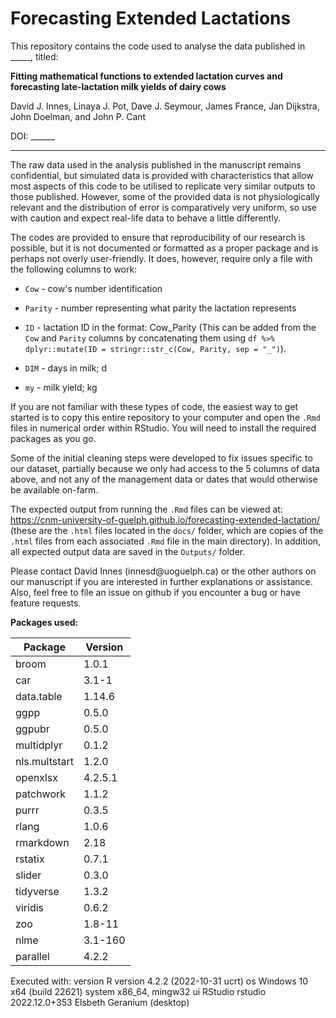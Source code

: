 # Forecasting Extended Lactations

<!-- badges: start -->

<!-- badges: end -->

This repository contains the code used to analyse the data published in \_\_\_\_\_, titled:

**Fitting mathematical functions to extended lactation curves and forecasting late-lactation milk yields of dairy cows**

David J. Innes, Linaya J. Pot, Dave J. Seymour, James France, Jan Dijkstra, John Doelman, and John P. Cant

DOI: \_\_\_\_\_\_

------------------------------------------------------------------------

The raw data used in the analysis published in the manuscript remains confidential, but simulated data is provided with characteristics that allow most aspects of this code to be utilised to replicate very similar outputs to those published. However, some of the provided data is not physiologically relevant and the distribution of error is comparatively very uniform, so use with caution and expect real-life data to behave a little differently.

The codes are provided to ensure that reproducibility of our research is possible, but it is not documented or formatted as a proper package and is perhaps not overly user-friendly. It does, however, require only a file with the following columns to work:

-   `Cow` - cow's number identification

-   `Parity` - number representing what parity the lactation represents

-   `ID` - lactation ID in the format: Cow_Parity (This can be added from the `Cow` and `Parity` columns by concatenating them using `df %>% dplyr::mutate(ID = stringr::str_c(Cow, Parity, sep = "_")`).

-   `DIM` - days in milk; d

-   `my` - milk yield; kg

If you are not familiar with these types of code, the easiest way to get started is to copy this entire repository to your computer and open the `.Rmd` files in numerical order within RStudio. You will need to install the required packages as you go.

Some of the initial cleaning steps were developed to fix issues specific to our dataset, partially because we only had access to the 5 columns of data above, and not any of the management data or dates that would otherwise be available on-farm.

The expected output from running the `.Rmd` files can be viewed at: <https://cnm-university-of-guelph.github.io/forecasting-extended-lactation/> (these are the `.html` files located in the `docs/` folder, which are copies of the `.html` files from each associated `.Rmd` file in the main directory). In addition, all expected output data are saved in the `Outputs/` folder.

Please contact David Innes (innesd\@uoguelph.ca) or the other authors on our manuscript if you are interested in further explanations or assistance. Also, feel free to file an issue on github if you encounter a bug or have feature requests.

**Packages used:**

| Package       | Version |
|---------------|---------|
| broom         | 1.0.1   |  
| car           | 3.1-1   |          
| data.table    | 1.14.6  |  
| ggpp          | 0.5.0   |         
| ggpubr        | 0.5.0   |       
| multidplyr    | 0.1.2   |   
| nls.multstart | 1.2.0   |
| openxlsx      | 4.2.5.1 |   
| patchwork     | 1.1.2   |    
| purrr         | 0.3.5   |        
| rlang         | 1.0.6   |        
| rmarkdown     | 2.18    |     
| rstatix       | 0.7.1   |      
| slider        | 0.3.0   |       
| tidyverse     | 1.3.2   |    
| viridis       | 0.6.2   |      
| zoo           | 1.8-11  |         
| nlme          | 3.1-160 |       
| parallel      | 4.2.2   | 

Executed with: 
 version  R version 4.2.2 (2022-10-31 ucrt)
 os       Windows 10 x64 (build 22621)
 system   x86_64, mingw32
 ui       RStudio
 rstudio  2022.12.0+353 Elsbeth Geranium (desktop)
